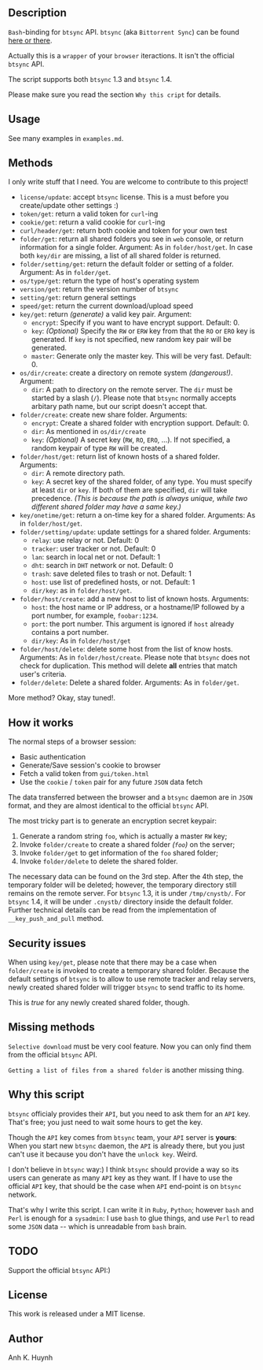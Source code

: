 ## Description

`Bash`-binding for `btsync` API.
`btsync` (aka `Bittorrent Sync`) can be found [here or there].

Actually this is a `wrapper` of your `browser` iteractions.
It isn't the official `btsync` API.

The script supports both `btsync` 1.3 and `btsync` 1.4.

Please make sure you read the section `Why this cript` for details.

## Usage

See many examples in `examples.md`.

## Methods

I only write stuff that I need.
You are welcome to contribute to this project!

* `license/update`: accept `btsync` license. This is a must before
  you create/update other settings :)
* `token/get`: return a valid token for `curl`-ing
* `cookie/get`: return a valid cookie for `curl`-ing
* `curl/header/get`: return both cookie and token for your own test
* `folder/get`: return all shared folders you see in `web` console,
  or return information for a single folder.
  Argument: As in `folder/host/get`. In case both `key/dir` are missing,
  a list of all shared folder is returned.
* `folder/setting/get`: return the default folder or setting of a folder.
  Argument: As in `folder/get`.
* `os/type/get`: return the type of host's operating system
* `version/get`: return the version number of `btsync`
* `setting/get`: return general settings
* `speed/get`: return the current download/upload speed
* `key/get`: return _(generate)_ a valid key pair.
  Argument:
  * `encrypt`:
      Specify if you want to have encrypt support. Default: 0.
  * `key`: _(Optional)_
      Specify the `RW` or `ERW` key from that the `RO` or `ERO` key
      is generated. If `key` is not specified, new random key pair
      will be generated.
  * `master`: Generate only the master key. This will be very fast.
      Default: 0.
* `os/dir/create`: create a directory on remote system _(dangerous!)_.
  Argument:
  * `dir`: A path to directory on the remote server. The `dir` must be
    started by a slash (`/`). Please note that `btsync` normally accepts
    arbitary path name, but our script doesn't accept that.
* `folder/create`: create new share folder. Arguments:
  * `encrypt`: Create a shared folder with encryption support. Default: 0.
  * `dir`: As mentioned in `os/dir/create`
  * `key`: _(Optional)_
    A secret key (`RW`, `RO`, `ERO`, ...). If not specified,
    a random keypair of type `RW` will be created.
* `folder/host/get`: return list of known hosts of a shared folder.
  Arguments:
  * `dir`: A remote directory path.
  * `key`: A secret key of the shared folder, of any type.
  You must specify at least `dir` or `key`. If both of them are specified,
  `dir` will take precedence. _(This is because the path is always unique,
  while two different shared folder may have a same key.)_
* `key/onetime/get`: return a on-time key for a shared folder. Arguments:
  As in `folder/host/get`.
* `folder/setting/update`: update settings for a shared folder. Arguments:
  * `relay`: use relay or not. Default: 0
  * `tracker`: user tracker or not. Default: 0
  * `lan`: search in local net or not. Default: 1
  * `dht`: search in `DHT` network or not. Default: 0
  * `trash`: save deleted files to trash or not. Default: 1
  * `host`: use list of predefined hosts, or not. Default: 1
  * `dir/key`: as in `folder/host/get`.
* `folder/host/create`: add a new host to list of known hosts.
  Arguments:
  * `host`: the host name or IP address, or a hostname/IP followed by a port
    number, for example, `foobar:1234`.
  * `port`: the port number. This argument is ignored if `host` already
    contains a port number.
  * `dir/key`: As in `folder/host/get`
* `folder/host/delete`: delete some host from the list of know hosts.
  Arguments: As in `folder/host/create`. Please note that `btsync` does
  not check for duplication. This method will delete **all** entries
  that match user's criteria.
* `folder/delete`: Delete a shared folder. Arguments: As in `folder/get`.

More method? Okay, stay tuned!.

## How it works

The normal steps of a browser session:

* Basic authentication
* Generate/Save session's cookie to browser
* Fetch a valid token from `gui/token.html`
* Use the `cookie` / `token` pair for any future `JSON` data fetch

The data transferred between the browser and a `btsync` daemon are
in `JSON` format, and they are almost identical to the official `btsync` API.

The most tricky part is to generate an encryption secret keypair:

1. Generate a random string `foo`, which is actually a master `RW` key;
2. Invoke `folder/create` to create a shared folder _(`foo`)_ on the server;
3. Invoke `folder/get` to get information of the `foo` shared folder;
4. Invoke `folder/delete` to delete the shared folder.

The necessary data can be found on the 3rd step. After the 4th step,
the temporary folder will be deleted; however, the temporary directory
still remains on the remote server. For `btsync` 1.3, it is under
`/tmp/cnystb/`. For `btsync` 1.4, it will be under `.cnystb/` directory
inside the default folder. Further technical details can be read from
the implementation of `__key_push_and_pull` method.

## Security issues

When using `key/get`, please note that there may be a case when
`folder/create` is invoked to create a temporary shared folder.
Because the default settings of `btsync` is to allow to use remote
tracker and relay servers, newly created shared folder will trigger
`btsync` to send traffic to its home.

This is *true* for any newly created shared folder, though.

## Missing methods

`Selective download` must be very cool feature. Now you can only find
them from the official `btsync` API.

`Getting a list of files from a shared folder` is another missing thing.

## Why this script

`btsync` officialy provides their `API`, but you need to ask them for
an `API` key. That's free; you just need to wait some hours to get the key.

Though the `API` key comes from `btsync` team, your `API` server is
**yours**: When you start new `btsync` daemon, the `API` is already there,
but you just can't use it because you don't have the `unlock key`. Weird.

I don't believe in `btsync` way:) I think `btsync` should provide a way
so its users can generate as many `API` key as they want. If I have to
use the official `API` key, that should be the case when `API` end-point
is on `btsync` network.

That's why I write this script. I can write it in `Ruby`, `Python`;
however `bash` and `Perl` is enough for a `sysadmin`: I use `bash` to glue
things, and use `Perl` to read some `JSON` data -- which is unreadable
from `bash` brain.

## TODO

Support the official `btsync` API:)

## License

This work is released under a MIT license.

## Author

Anh K. Huynh

[here or there]: http://www.bittorrent.com/sync/downloads
